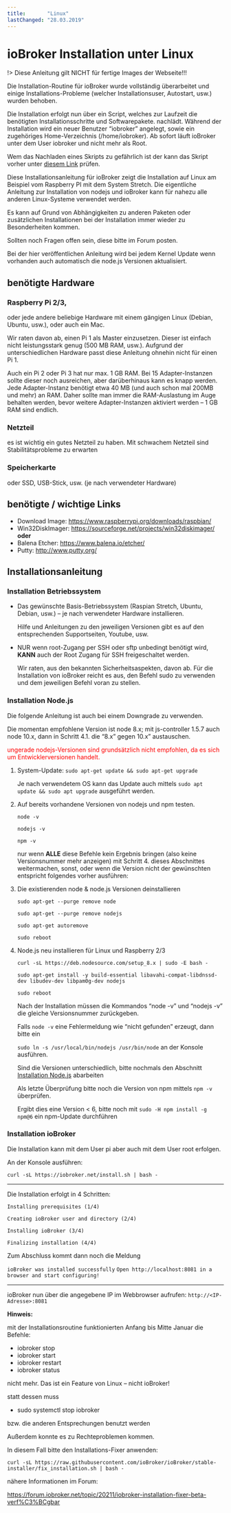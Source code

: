 ```yaml
---
title:       "Linux"
lastChanged: "28.03.2019"
---
```


# ioBroker Installation unter Linux


!> Diese Anleitung gilt NICHT für fertige Images der Webseite!!!

Die Installation-Routine für ioBroker wurde vollständig überarbeitet und einige 
Installations-Probleme (welcher Installationsuser, Autostart, usw.) wurden behoben.

Die Installation erfolgt nun über ein Script, welches zur Laufzeit die benötigten Installationsschritte 
und Softwarepakete. nachlädt. Während der Installation wird ein neuer Benutzer “iobroker” angelegt, 
sowie ein zugehöriges Home-Verzeichnis (/home/iobroker). Ab sofort läuft ioBroker unter dem User 
iobroker und nicht mehr als Root.

Wem das Nachladen eines Skripts zu gefährlich ist der kann das Skript vorher unter 
[diesem Link](https://raw.githubusercontent.com/ioBroker/ioBroker/stable-installer/installer.sh) prüfen.

Diese Installationsanleitung für ioBroker zeigt die Installation auf Linux am Beispiel vom Raspberry PI 
mit dem System Stretch. Die eigentliche Anleitung zur Installation von nodejs und ioBroker kann 
für nahezu alle anderen Linux-Systeme verwendet werden.

Es kann auf Grund von Abhängigkeiten zu anderen Paketen oder zusätzlichen Installationen 
bei der Installation immer wieder zu Besonderheiten kommen.

Sollten noch Fragen offen sein, diese bitte im Forum posten.

Bei der hier veröffentlichen Anleitung wird bei jedem Kernel Update wenn vorhanden 
auch automatisch die node.js Versionen aktualisiert.

## benötigte Hardware
### Raspberry Pi 2/3, 
oder jede andere beliebige Hardware mit einem gängigen Linux (Debian, Ubuntu, 
usw.), oder auch ein Mac.

Wir raten davon ab, einen Pi 1 als Master einzusetzen. Dieser ist einfach nicht leistungsstark 
genug (500 MB RAM, usw.). Aufgrund der unterschiedlichen Hardware passt diese Anleitung 
ohnehin nicht für einen Pi 1.

Auch ein Pi 2 oder Pi 3 hat nur max. 1 GB RAM. Bei 15 Adapter-Instanzen sollte dieser noch 
ausreichen, aber darüberhinaus kann es knapp werden. Jede Adapter-Instanz benötigt etwa 40 MB 
(und auch schon mal 200MB und mehr) an RAM. Daher sollte man immer die RAM-Auslastung 
im Auge behalten werden, bevor weitere Adapter-Instanzen aktiviert werden – 1 GB RAM sind endlich.

### Netzteil
es ist wichtig ein gutes Netzteil zu haben. Mit schwachem Netzteil sind Stabilitätsprobleme zu erwarten

### Speicherkarte
oder SSD, USB-Stick, usw. (je nach verwendeter Hardware)

## benötigte / wichtige Links
* Download Image: https://www.raspberrypi.org/downloads/raspbian/
* Win32DiskImager: https://sourceforge.net/projects/win32diskimager/  **oder**
* Balena Etcher: https://www.balena.io/etcher/
* Putty: http://www.putty.org/

## Installationsanleitung
### Installation Betriebssystem

* Das gewünschte Basis-Betriebssystem (Raspian Stretch, Ubuntu, Debian, usw.) – je nach verwendeter Hardware installieren.

    Hilfe und Anleitungen zu den jeweiligen Versionen gibt es auf den entsprechenden Supportseiten, 
Youtube, usw.

* NUR wenn root-Zugang per SSH oder sftp unbedingt benötigt wird, **KANN** auch der 
Root Zugang für SSH freigeschaltet werden.

    Wir raten, aus den bekannten Sicherheitsaspekten, davon ab. Für die Installation von ioBroker 
reicht es aus, den Befehl sudo zu verwenden und dem jeweiligen Befehl voran zu stellen.

### Installation Node.js

Die folgende Anleitung ist auch bei einem Downgrade zu verwenden.

Die momentan empfohlene Version ist node 8.x; mit js-controller 1.5.7 auch node 10.x, dann in Schritt 4.1. die “8.x” gegen 10.x” austauschen.

<span style="color:red"> ungerade nodejs-Versionen sind grundsätzlich nicht empfohlen, da es sich um Entwicklerversionen handelt. </span>


1. System-Update: ``sudo apt-get update && sudo apt-get upgrade``

    Je nach verwendetem OS kann das Update auch mittels ``sudo apt update && sudo apt upgrade`` 
ausgeführt werden.

2. Auf bereits vorhandene Versionen von nodejs und npm testen.

    ``node -v``

    ``nodejs -v``

    ``npm -v``

    nur wenn **ALLE** diese Befehle kein Ergebnis bringen (also keine Versionsnummer mehr 
anzeigen) mit Schritt 4. dieses Abschnittes weitermachen, sonst, oder wenn die Version nicht der 
gewünschten entspricht folgendes vorher ausführen:

3. Die existierenden node & node.js Versionen deinstallieren

    ``sudo apt-get --purge remove node``

    ``sudo apt-get --purge remove nodejs``

    ``sudo apt-get autoremove``

    ``sudo reboot``

4. Node.js neu installieren für Linux und Raspberry 2/3
    
    ``curl -sL https://deb.nodesource.com/setup_8.x | sudo -E bash -``
    
    ``sudo apt-get install -y build-essential libavahi-compat-libdnssd-dev libudev-dev libpam0g-dev nodejs``

    ``sudo reboot``

    Nach der Installation müssen die Kommandos “node -v” und “nodejs -v” die gleiche 
Versionsnummer zurückgeben.
    
    Falls ``node -v`` eine Fehlermeldung wie “nicht gefunden” erzeugt, dann bitte ein 

    ``sudo ln -s /usr/local/bin/nodejs /usr/bin/node`` an der Konsole ausführen.

    Sind die Versionen unterschiedlich, bitte nochmals den Abschnitt 
[Installation Node.js](install/linux.md#installation-nodejs) abarbeiten

    Als letzte Überprüfung bitte noch die Version von npm mittels ``npm -v`` überprüfen.

    Ergibt dies eine Version < 6, bitte noch mit ``sudo -H npm install -g npm@6`` ein 
npm-Update durchführen

### Installation ioBroker
Die Installation kann mit dem User pi aber auch mit dem User root erfolgen. 

An der Konsole ausführen:

``curl -sL https://iobroker.net/install.sh | bash -``

---

Die Installation erfolgt in 4 Schritten:

``Installing prerequisites (1/4)``

``Creating ioBroker user and directory (2/4)``

``Installing ioBroker (3/4)``

``Finalizing installation (4/4)``

Zum Abschluss kommt dann noch die Meldung

``ioBroker was installed successfully``
``Open http://localhost:8081 in a browser and start configuring!``

---

ioBroker nun über die angegebene IP im Webbrowser aufrufen: ``http://<IP-Adresse>:8081``
 

**Hinweis:**

mit der Installationsroutine funktionierten Anfang bis Mitte Januar die Befehle:

* iobroker stop
* iobroker start
* iobroker restart
* iobroker status

nicht mehr. Das ist ein Feature von Linux – nicht ioBroker!

statt dessen muss

* sudo systemctl stop iobroker

bzw. die anderen Entsprechungen benutzt werden

Außerdem konnte es zu Rechteproblemen kommen.

 

In diesem Fall bitte den Installations-Fixer anwenden:

``curl -sL https://raw.githubusercontent.com/ioBroker/ioBroker/stable-installer/fix_installation.sh | bash -``


 

nähere Informationen im Forum:

https://forum.iobroker.net/topic/20211/iobroker-installation-fixer-beta-verf%C3%BCgbar

